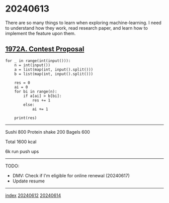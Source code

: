 <head><meta name="viewport" content="width=device-width, initial-scale=1.0, user-scalable=yes" /><meta charset="UTF-8"></head>

# 20240613

There are so many things to learn when exploring machine-learning. I need to understand how they work, read research paper, and learn how to implement the feature upon them.

## [1972A. Contest Proposal](https://codeforces.com/problemset/problem/1972/A)

```
for _ in range(int(input())):
    n = int(input())
    a = list(map(int, input().split()))
    b = list(map(int, input().split()))

    res = 0
    ai = 0
    for bi in range(n):
        if a[ai] > b[bi]:
            res += 1
        else:
            ai += 1

    print(res)
```

---

Sushi 800
Protein shake 200
Bagels 600

Total 1600 kcal

6k run
push ups

---

TODO:

- DMV: Check if I\'m eligible for online renewal (20240617)
- Update resume

---

[index](../../index.html)
[20240612](20240612.html)
[20240614](20240614.html)
